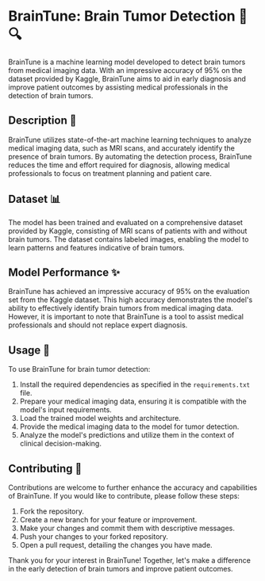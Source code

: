 # BrainTune: Brain Tumor Detection 🧠🔍

BrainTune is a machine learning model developed to detect brain tumors from medical imaging data. With an impressive accuracy of 95% on the dataset provided by Kaggle, BrainTune aims to aid in early diagnosis and improve patient outcomes by assisting medical professionals in the detection of brain tumors.

## Description 📝

BrainTune utilizes state-of-the-art machine learning techniques to analyze medical imaging data, such as MRI scans, and accurately identify the presence of brain tumors. By automating the detection process, BrainTune reduces the time and effort required for diagnosis, allowing medical professionals to focus on treatment planning and patient care.

## Dataset 📊

The model has been trained and evaluated on a comprehensive dataset provided by Kaggle, consisting of MRI scans of patients with and without brain tumors. The dataset contains labeled images, enabling the model to learn patterns and features indicative of brain tumors.

## Model Performance ✨

BrainTune has achieved an impressive accuracy of 95% on the evaluation set from the Kaggle dataset. This high accuracy demonstrates the model's ability to effectively identify brain tumors from medical imaging data. However, it is important to note that BrainTune is a tool to assist medical professionals and should not replace expert diagnosis.

## Usage 🚀

To use BrainTune for brain tumor detection:

1. Install the required dependencies as specified in the `requirements.txt` file.
2. Prepare your medical imaging data, ensuring it is compatible with the model's input requirements.
3. Load the trained model weights and architecture.
4. Provide the medical imaging data to the model for tumor detection.
5. Analyze the model's predictions and utilize them in the context of clinical decision-making.

## Contributing 🤝

Contributions are welcome to further enhance the accuracy and capabilities of BrainTune. If you would like to contribute, please follow these steps:

1. Fork the repository.
2. Create a new branch for your feature or improvement.
3. Make your changes and commit them with descriptive messages.
4. Push your changes to your forked repository.
5. Open a pull request, detailing the changes you have made.


Thank you for your interest in BrainTune! Together, let's make a difference in the early detection of brain tumors and improve patient outcomes.
